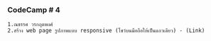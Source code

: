 ### CodeCamp # 4
    1.ณธรรศ วรกฤตพงศ์
    2.สร้าง web page รูปภาพแบบ responsive (โชว์บนมือถือให้เป็นแถวเดียว) - (Link)


